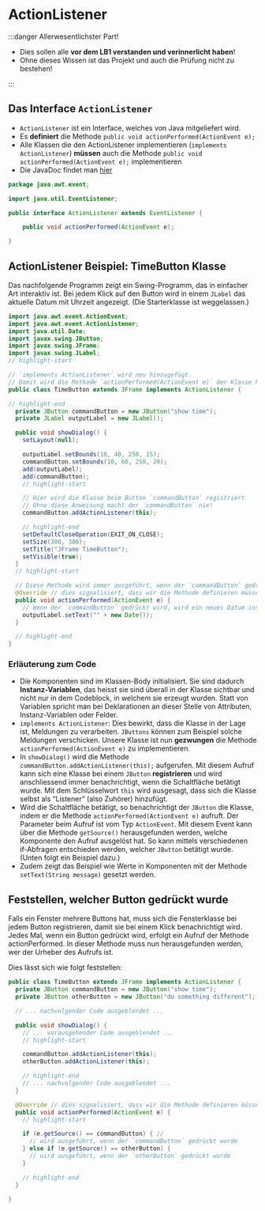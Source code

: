 # ActionListener

:::danger Allerwesentlichster Part!

- Dies sollen alle **vor dem LB1 verstanden und verinnerlicht haben**!
- Ohne dieses Wissen ist das Projekt und auch die Prüfung nicht zu bestehen!

:::

## Das Interface `ActionListener`

- `ActionListener` ist ein Interface, welches von Java mitgeliefert wird.
- Es **definiert** die Methode `public void actionPerformed(ActionEvent e);`
- Alle Klassen die den ActionListener implementieren
  (`implements ActionListener`) **müssen** auch die Methode
  `public void actionPerformed(ActionEvent e);` implementieren
- Die JavaDoc findet man
  [hier](https://docs.oracle.com/en/java/javase/11/docs/api/java.desktop/java/awt/event/ActionListener.html)

```java title="java.awt.event.ActionListener"
package java.awt.event;

import java.util.EventListener;

public interface ActionListener extends EventListener {

    public void actionPerformed(ActionEvent e);

}
```

## ActionListener Beispiel: TimeButton Klasse

Das nachfolgende Programm zeigt ein Swing-Programm, das in einfacher Art
interaktiv ist. Bei jedem Klick auf den Button wird in einem `JLabel` das
aktuelle Datum mit Uhrzeit angezeigt. (Die Starterklasse ist weggelassen.)

```java
import java.awt.event.ActionEvent;
import java.awt.event.ActionListener;
import java.util.Date;
import javax.swing.JButton;
import javax.swing.JFrame;
import javax.swing.JLabel;
// highlight-start

// `implements ActionListener` wird neu hinzugefügt.
// Damit wird die Methode `actionPerformed(ActionEvent e)` der Klasse hinzugefügt.
public class TimeButton extends JFrame implements ActionListener {

// highlight-end
  private JButton commandButton = new JButton("show time");
  private JLabel outputLabel = new JLabel();

  public void showDialog() {
    setLayout(null);

    outputLabel.setBounds(10, 40, 250, 15);
    commandButton.setBounds(10, 60, 250, 20);
    add(outputLabel);
    add(commandButton);
    // highlight-start

    // Hier wird die Klasse beim Button `commandButton` registriert
    // Ohne diese Anweisung macht der `commandButton` nix!
    commandButton.addActionListener(this);

    // highlight-end
    setDefaultCloseOperation(EXIT_ON_CLOSE);
    setSize(300, 300);
    setTitle("JFrame TimeButton");
    setVisible(true);
  }
  // highlight-start

  // Diese Methode wird immer ausgeführt, wenn der `commandButton` gedrückt wird
  @Override // dies signalisiert, dass wir die Methode definieren müssen!
  public void actionPerformed(ActionEvent e) {
    // Wenn der `commandButton` gedrückt wird, wird ein neues Datum ins `outputLabel` geschrieben
    outputLabel.setText("" + new Date());
  }

  // highlight-end
}
```

### Erläuterung zum Code

- Die Komponenten sind im Klassen-Body initialisiert. Sie sind dadurch
  **Instanz-Variablen**, das heisst sie sind überall in der Klasse sichtbar und
  nicht nur in dem Codeblock, in welchem sie erzeugt wurden. Statt von Variablen
  spricht man bei Deklarationen an dieser Stelle von Attributen,
  Instanz-Variablen oder Felder.
- `implements ActionListener`: Dies bewirkt, dass die Klasse in der Lage ist,
  Meldungen zu verarbeiten. `JButtons` können zum Beispiel solche Meldungen
  verschicken. Unsere Klasse ist nun **gezwungen** die Methode
  `actionPerformed(ActionEvent e)` zu implementieren.
- In `showDialog()` wird die Methode `commandButton.addActionListener(this);`
  aufgerufen. Mit diesem Aufruf kann sich eine Klasse bei einem `JButton`
  **registrieren** und wird anschliessend immer benachrichtigt, wenn die
  Schaltfläche betätigt wurde. Mit dem Schlüsselwort `this` wird ausgesagt, dass
  sich die Klasse selbst als “Listener” (also Zuhörer) hinzufügt.
- Wird die Schaltfläche betätigt, so benachrichtigt der `JButton` die Klasse,
  indem er die Methode `actionPerformed(ActionEvent e)` aufruft. Der Parameter
  beim Aufruf ist vom Typ `ActionEvent`. Mit diesem Event kann über die Methode
  `getSource()` herausgefunden werden, welche Komponente den Aufruf ausgelöst
  hat. So kann mittels verschiedenen if-Abfragen entschieden werden, welcher
  `JButton` betätigt wurde. (Unten folgt ein Beispiel dazu.)
- Zudem zeigt das Beispiel wie Werte in Komponenten mit der Methode
  `setText(String message)` gesetzt werden.

## Feststellen, welcher Button gedrückt wurde

Falls ein Fenster mehrere Buttons hat, muss sich die Fensterklasse bei jedem
Button registrieren, damit sie bei einem Klick benachrichtigt wird. Jedes Mal,
wenn ein Button gedrückt wird, erfolgt ein Aufruf der Methode actionPerformed.
In dieser Methode muss nun herausgefunden werden, wer der Urheber des Aufrufs
ist.

Dies lässt sich wie folgt feststellen:

```java title="Mehrere Buttons unterscheiden mit e.getSource()"
public class TimeButton extends JFrame implements ActionListener {
  private JButton commandButton = new JButton("show time");
  private JButton otherButton = new JButton("do something different");

  // ... nachvolgender Code ausgeblendet ...

  public void showDialog() {
    // ... vorausgehender Code ausgeblendet ...
    // highlight-start

    commandButton.addActionListener(this);
    otherButton.addActionListener(this);

    // highlight-end
    // ... nachvolgender Code ausgeblendet ...
  }

  @Override // dies signalisiert, dass wir die Methode definieren müssen!
  public void actionPerformed(ActionEvent e) {
    // highlight-start

    if (e.getSource() == commandButton) { //
      // wird ausgeführt, wenn der `commandButton` gedrückt wurde
    } else if (e.getSource() == otherButton) {
      // wird ausgeführt, wenn der `otherButton` gedrückt wurde
    }

    // highlight-end
  }

}
```
